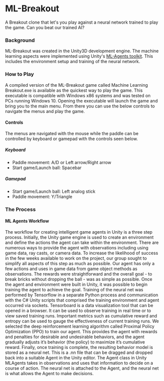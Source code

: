 # ML-Breakout
A Breakout clone that let's you play against a neural network trained to play the game. Can you beat our trained AI?

### Background
ML-Breakout was created in the Unity3D development engine. The machine learning aspects were implemented using Unity's [ML-Agents toolkit](https://github.com/Unity-Technologies/ml-agents). This includes the environment setup and training of the neural network.

### How to Play
A compiled version of the ML-Breakout game called Machine Learning Breakout.exe is available as the quickest way to play the game. This executable is compatible with Windows x86 systems and was tested on PCs running Windows 10. Opening the executable will launch the game and bring you to the main menu. From there you can use the below controls to navigate the menus and play the game.

#### Controls
The menus are navigated with the mouse while the paddle can be controlled by keyboard or gamepad with the controls seen below.
##### Keyboard
- Paddle movement: A/D or Left arrow/Right arrow
- Start game/Launch ball: Spacebar
##### Gamepad
- Start game/Launch ball: Left analog stick
- Paddle movement: Y/Triangle

### The Process
#### ML Agents Workflow
The workflow for creating intelligent game agents in Unity is a three step process. Initially, the Unity game engine is used to create an environment and define the actions the agent can take within the environment. There are numerous ways to provide the agent with observations including using game data, ray casts, or camera data. To increase the likelihood of success in the few weeks available to work on the project, our group sought to simplify all aspects of this step as much as possible. Our agent has only a few actions and uses in game data from game object methods as observations. The rewards were straightforward and the overall goal - to break bricks without dropping the ball - was as simple as possible.
Once the agent and environment were built in Unity, it was possible to begin training the agent to achieve the goal. Training of the neural net was performed by Tensorflow in a separate Python process and communication with the C# Unity scripts that comprised the training environment and agent occurred via sockets. Tensorboard is a data visualization tool that can be opened in a browser. It can be used to observe training in real time or to view saved training runs. Important metrics such as cumulative reward and entropy can be used to gauge the effectiveness of current training runs.
We selected the deep reinforcement learning algorithm called Proximal Policy Optimization (PPO) to train our agent. This provides the agent with rewards and penalties for desirable and undesirable behaviors, and the agent gradually adjusts it’s behavior (the policy) to maximize it’s cumulative reward.
Finally, once training is complete, the resulting behavior model is stored as a neural net. This is a .nn file that can be dragged and dropped back into a suitable Agent in the Unity editor. The Agent class in Unity MLAgents takes in observations and uses that information to decide on a course of action. The neural net is attached to the Agent, and the neural net is what allows the
Agent to make decisions.
